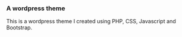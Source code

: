 ### A wordpress theme 
This is a wordpress theme I created using PHP, CSS, Javascript and Bootstrap.